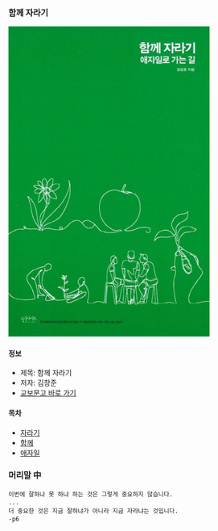 ### 함께 자라기

<img src="img.png" width="400">


#### 정보
- 제목: 함께 자라기
- 저자: 김창준
- [교보문고 바로 가기](https://product.kyobobook.co.kr/detail/S000001033071)

#### 목차
- [자라기](https://github.com/kiekk/book-report/tree/master/%ED%95%A8%EA%BB%98%20%EC%9E%90%EB%9D%BC%EA%B8%B0/%EC%9E%90%EB%9D%BC%EA%B8%B0)
- [함께](https://github.com/kiekk/book-report/blob/master/%ED%95%A8%EA%BB%98%20%EC%9E%90%EB%9D%BC%EA%B8%B0/%ED%95%A8%EA%BB%98/README.md)
- [애자일](https://github.com/kiekk/book-report/blob/master/%ED%95%A8%EA%BB%98%20%EC%9E%90%EB%9D%BC%EA%B8%B0/%EC%95%A0%EC%9E%90%EC%9D%BC/README.md)

### 머리말 中
```
이번에 잘하냐 못 하냐 하는 것은 그렇게 중요하지 않습니다.
...
더 중요한 것은 지금 잘하냐가 아니라 지금 자라냐는 것입니다.
-p6
```

